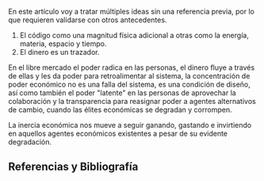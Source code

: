 <!--- El flujo del dinero -->

En este artículo voy a tratar múltiples ideas sin una referencia previa, por lo que requieren validarse con otros antecedentes.



1. El código como una magnitud física adicional a otras como la energía, materia, espacio y tiempo.
2. El dinero es un trazador.



En el libre mercado el poder radica en las personas, el dinero fluye a través de ellas y les da poder para retroalimentar al sistema, la concentración de poder económico no es una falla del sistema, es una condición de diseño, así como también el poder "latente" en las personas de aprovechar la colaboración y la transparencia para reasignar poder a agentes alternativos de cambio, cuando las élites económicas se degradan y corrompen.

La inercia económica nos mueve a seguir ganando, gastando e invirtiendo en aquellos agentes económicos existentes a pesar de su evidente degradación.


## Referencias y Bibliografía ##

[1]: https://www.coursera.org/learn/ciencia/lecture/INnhz/del-reduccionismo-al-holismo "Coursera: Del reduccionismo al holismo"
[2]: https://www.youtube.com/watch?v=f6BvX2nJDZw "Del reduccionismo al holismo"
[3]: https://www.youtube.com/watch?v=q6ZPHMAPsP0 "National Water Account Australia 2013–14"
[4]: http://www.bom.gov.au/water/nwa/ "Bureau of Meteorology Australia"
[4]: http://web.sofofa.cl/informacion-economica/indicadores-economicos/estructura-de-la-industria/balanza-comercial/ "Balanza Comercial Chile"


